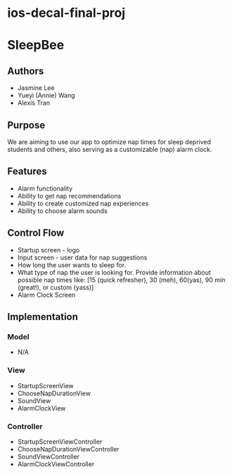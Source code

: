 # ios-decal-final-proj

# SleepBee  
## Authors
- Jasmine Lee
- Yueyi (Annie) Wang 
- Alexis Tran

## Purpose
We are aiming to use our app to optimize nap times for sleep deprived students and others, also serving as a customizable (nap) alarm clock.

## Features
* Alarm functionality
* Ability to get nap recommendations
* Ability to create customized nap experiences
* Ability to choose alarm sounds 

## Control Flow
* Startup screen - logo
* Input screen - user data for nap suggestions
* How long the user wants to sleep for.
* What type of nap the user is looking for. Provide information about possible nap times like: [15 (quick refresher), 30 (meh), 60(yas), 90 min (great!), or custom (yass)]
* Alarm Clock Screen

## Implementation
### Model
* N/A

### View
* StartupScreenView
* ChooseNapDurationView
* SoundView
* AlarmClockView

### Controller
* StartupScreenViewController
* ChooseNapDurationViewController
* SoundViewController
* AlarmClockViewController

